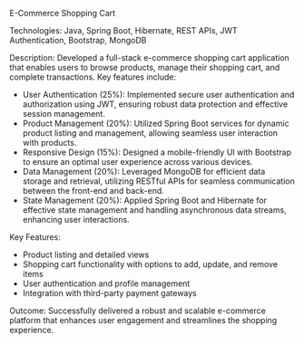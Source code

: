  E-Commerce Shopping Cart

Technologies:  Java, Spring Boot, Hibernate, REST APIs, JWT Authentication, Bootstrap, MongoDB

Description:
Developed a full-stack e-commerce shopping cart application that enables users to browse products, manage their shopping cart, and complete transactions. Key features include:

- User Authentication (25%): Implemented secure user authentication and authorization using JWT, ensuring robust data protection and effective session management.
- Product Management (20%): Utilized Spring Boot services for dynamic product listing and management, allowing seamless user interaction with products.
- Responsive Design (15%): Designed a mobile-friendly UI with Bootstrap to ensure an optimal user experience across various devices.
- Data Management (20%): Leveraged MongoDB for efficient data storage and retrieval, utilizing RESTful APIs for seamless communication between the front-end and back-end.
- State Management (20%):  Applied Spring Boot and Hibernate for effective state management and handling asynchronous data streams, enhancing user interactions.

Key Features:
- Product listing and detailed views
- Shopping cart functionality with options to add, update, and remove items
- User authentication and profile management
- Integration with third-party payment gateways

Outcome: Successfully delivered a robust and scalable e-commerce platform that enhances user engagement and streamlines the shopping experience.
